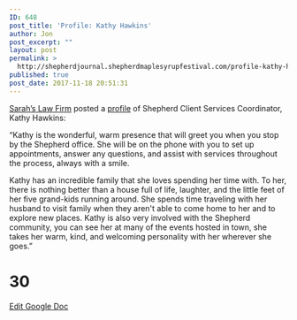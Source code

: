 ```yaml
---
ID: 648
post_title: 'Profile: Kathy Hawkins'
author: Jon
post_excerpt: ""
layout: post
permalink: >
  http://shepherdjournal.shepherdmaplesyrupfestival.com/profile-kathy-hawkins
published: true
post_date: 2017-11-18 20:51:31
---
```

<a href="https://www.facebook.com/SarahsLawFirm/?ref=gs&amp;hc_ref=ARSi_e457QcljeO4K8j3F8kspca6mzPv5I0VY0fcRUWipDH0al07BW0afpZK0iJfURs&amp;fref=gs&amp;dti=1638712352866525&amp;hc_location=group">Sarah’s Law Firm</a> posted a <a href="https://www.facebook.com/SarahsLawFirm/posts/1500731726647848">profile</a> of Shepherd Client Services Coordinator, Kathy Hawkins:

“Kathy is the wonderful, warm presence that will greet you when you stop by the Shepherd office. She will be on the phone with you to set up appointments, answer any questions, and assist with services throughout the process, always with a smile.

Kathy has an incredible family that she loves spending her time with. To her, there is nothing better than a house full of life, laughter, and the little feet of her five grand-kids running around. She spends time traveling with her husband to visit family when they aren't able to come home to her and to explore new places. Kathy is also very involved with the Shepherd community, you can see her at many of the events hosted in town, she takes her warm, kind, and welcoming personality with her wherever she goes.”

# 30 #

<a href="https://docs.google.com/document/d/1rIWbt43Al2FFx1q-RAiyOt3I_-v1fwDYa53TXzQv-vQ/edit?usp=sharing">Edit Google Doc</a>